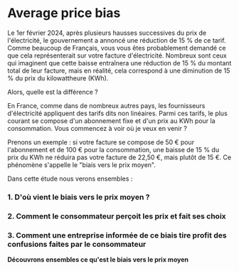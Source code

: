 # Average price bias

Le 1er février 2024, après plusieurs hausses successives du prix de l'électricité, le gouvernement a annoncé une réduction de 15 % de ce tarif. Comme beaucoup de Français, vous vous êtes probablement demandé ce que cela représenterait sur votre facture d'électricité. 
Nombreux sont ceux qui imaginent que cette baisse entraînera une réduction de 15 % du montant total de leur facture, mais en réalité, cela correspond à une diminution de 15 % du prix du kilowattheure (KWh).

Alors, quelle est la différence ?

En France, comme dans de nombreux autres pays, les fournisseurs d'électricité appliquent des tarifs dits non linéaires. Parmi ces tarifs, le plus courant se compose d'un abonnement fixe et d'un prix au KWh pour la consommation. 
Vous commencez à voir où je veux en venir ?

Prenons un exemple : si votre facture se compose de 50 € pour l'abonnement et de 100 € pour la consommation, une baisse de 15 % du prix du KWh ne réduira pas votre facture de 22,50 €, mais plutôt de 15 €. 
Ce phénomène s'appelle le "biais vers le prix moyen".

Dans cette étude nous verons ensembles :

### 1. D'où vient le biais vers le prix moyen ?

### 2. Comment le consommateur perçoit les prix et fait ses choix

### 3. Comment une entreprise informée de ce biais tire profit des confusions faites par le consommateur


**Découvrons ensembles ce qu'est le biais vers le prix moyen**
